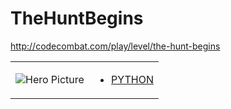 # TheHuntBegins 

http://codecombat.com/play/level/the-hunt-begins
<table>
<tr>
<td>

![Hero Picture](hero.png?raw=true "Hero Picture")

</td>
<td>
<ul>
<li>

[PYTHON](TheHuntBegins.py)

</li>
</td>
</tr>
<table>